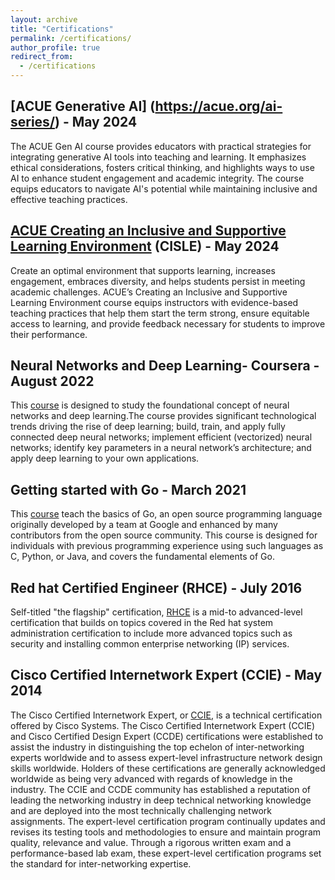 ```yaml
---
layout: archive
title: "Certifications"
permalink: /certifications/
author_profile: true
redirect_from:
  - /certifications
---
```

## [ACUE Generative AI] (https://acue.org/ai-series/) - May 2024
The ACUE Gen AI course provides educators with practical strategies for integrating generative AI tools into teaching and learning. It emphasizes ethical considerations, fosters critical thinking, and highlights ways to use AI to enhance student engagement and academic integrity. The course equips educators to navigate AI's potential while maintaining inclusive and effective teaching practices.


## [ACUE Creating an Inclusive and Supportive Learning Environment](https://learn.acue.org/course/creating-an-inclusive-and-supportive-learning-environment/) (CISLE) - May 2024
Create an optimal environment that supports learning, increases engagement, embraces diversity, and helps students persist in meeting academic challenges. ACUE’s Creating an Inclusive and Supportive Learning Environment course equips instructors with evidence-based teaching practices that help them start the term strong, ensure equitable access to learning, and provide feedback necessary for students to improve their performance.


## Neural Networks and Deep Learning- Coursera - August 2022
This [course](https://www.coursera.org/learn/neural-networks-deep-learning) is designed to study the foundational concept of neural networks and deep learning.The course provides significant technological trends driving the rise of deep learning; build, train, and apply fully connected deep neural networks; implement efficient (vectorized) neural networks; identify key parameters in a neural network’s architecture; and apply deep learning to your own applications.

## Getting started with Go - March 2021
This [course](https://www.coursera.org/learn/golang-getting-started) teach the basics of Go, an open source programming language originally developed by a team at Google and enhanced by many contributors from the open source community. This course is designed for individuals with previous programming experience using such languages as C, Python, or Java, and covers the fundamental elements of Go. 

## Red hat Certified Engineer (RHCE) - July 2016
Self-titled "the flagship" certification, [RHCE](https://www.redhat.com/en/services/certification/rhce) is a mid-to advanced-level certification that builds on topics covered in the Red hat system administration certification to include more advanced topics such as security and installing common enterprise networking (IP) services.

## Cisco Certified Internetwork Expert (CCIE) - May 2014
The Cisco Certified Internetwork Expert, or [CCIE](https://www.cisco.com/c/en/us/training-events/training-certifications/certifications/expert/ccie-enterprise-infrastructure.html), is a technical certification offered by Cisco Systems. The Cisco Certified Internetwork Expert (CCIE) and Cisco Certified Design Expert (CCDE) certifications were established to assist the industry in distinguishing the top echelon of inter-networking experts worldwide and to assess expert-level infrastructure network design skills worldwide. Holders of these certifications are generally acknowledged worldwide as being very advanced with regards of knowledge in the industry. The CCIE and CCDE community has established a reputation of leading the networking industry in deep technical networking knowledge and are deployed into the most technically challenging network assignments. The expert-level certification program continually updates and revises its testing tools and methodologies to ensure and maintain program quality, relevance and value. Through a rigorous written exam and a performance-based lab exam, these expert-level certification programs set the standard for inter-networking expertise.


